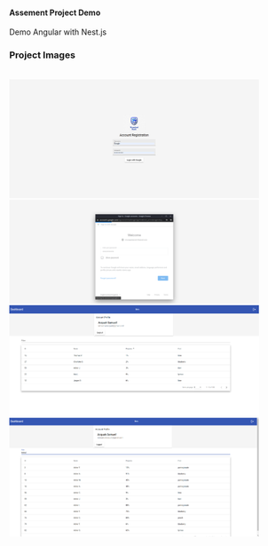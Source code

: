 #### Assement Project Demo
Demo 
Angular with Nest.js

### Project Images 
<br>
<img width="450px"  src="client/src/assets/img-readme/image-1.png">
<img width="450px"  src="client/src/assets/img-readme/image-4.png">
<img width="450px"  src="client/src/assets/img-readme/image-3.png">
<img width="450px"  src="client/src/assets/img-readme/image-5.png">
<br>
